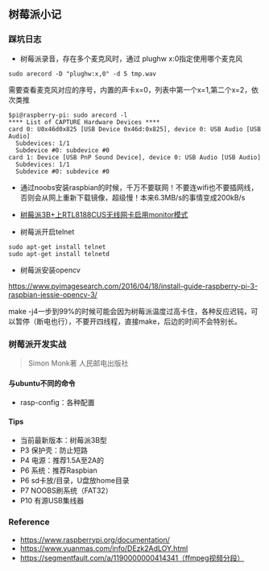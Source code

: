 ## 树莓派小记

### 踩坑日志
- 树莓派录音，存在多个麦克风时，通过 plughw x:0指定使用哪个麦克风

```shell
sudo arecord -D "plughw:x,0" -d 5 tmp.wav
```

需要查看麦克风对应的序号，内置的声卡x=0，列表中第一个x=1,第二个x=2，依次类推
```shell
$pi@raspberry-pi: sudo arecord -l
**** List of CAPTURE Hardware Devices ****
card 0: U0x46d0x825 [USB Device 0x46d:0x825], device 0: USB Audio [USB Audio]
  Subdevices: 1/1
  Subdevice #0: subdevice #0
card 1: Device [USB PnP Sound Device], device 0: USB Audio [USB Audio]
  Subdevices: 1/1
  Subdevice #0: subdevice #0
```

- 通过noobs安装raspbian的时候，千万不要联网！不要连wifi也不要插网线，否则会从网上重新下载镜像，超级慢！本来6.3MB/s的事情变成200kB/s

- [树莓派3B+上RTL8188CUS无线网卡启用monitor模式](rtlwifi.md)

- 树莓派开启telnet

```shell
sudo apt-get install telnet
sudo apt-get install telnetd
```

- 树莓派安装opencv

https://www.pyimagesearch.com/2016/04/18/install-guide-raspberry-pi-3-raspbian-jessie-opencv-3/

make -j4一步到99%的时候可能会因为树莓派温度过高卡住，各种反应迟钝，可以暂停（断电也行），不要开四线程，直接make，后边的时间不会特别长。

### 树莓派开发实战

> Simon Monk著 人民邮电出版社

#### 与ubuntu不同的命令
- rasp-config：各种配置

#### Tips
- 当前最新版本：树莓派3B型
- P3 保护壳：防止短路
- P4 电源：推荐1.5A至2A的
- P6 系统：推荐Raspbian
- P6 sd卡放/目录，U盘放home目录
- P7 NOOBS刷系统（FAT32）
- P10 有源USB集线器


### Reference
- https://www.raspberrypi.org/documentation/
- https://www.yuanmas.com/info/DEzk2AdLOY.html
- https://segmentfault.com/a/1190000000414341（ffmpeg视频分段）


